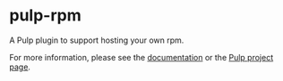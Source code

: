 # pulp-rpm

A Pulp plugin to support hosting your own rpm.

For more information, please see the [documentation](docs/index.rst) or the [Pulp project page](https://pulpproject.org/).
